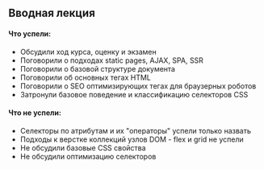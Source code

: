 ## Вводная лекция


#### Что успели:

- Обсудили ход курса, оценку и экзамен
- Поговорили о подходах static pages, AJAX, SPA, SSR
- Поговорили о базовой структуре документа
- Поговорили об основных тегах HTML
- Поговорили о SEO оптимизирующих тегах для браузерных роботов
- Затронули базовое поведение и классификацию селекторов CSS

#### Что не успели:

- Селекторы по атрибутам и их "операторы" успели только назвать
- Подходы к верстке коллекций узлов DOM - flex и grid не успели
- Не обсудили базовые CSS свойства
- Не обсудили оптимизацию селекторов